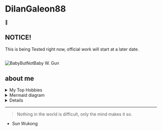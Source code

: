 # DilanGaleon88
🧌

## NOTICE!

This is being Tested right now, official work will start at a later date.

##

<picture>
<source media="(prefers-color-scheme: dark)" scrset="https://m.media-amazon.com/images/M/MV5BNjdkYjI3MmEtODgwNi00NDRlLWFiN2UtOTRkOGU2NGIwMmVlXkEyXkFqcGdeQXVyNDc2ODczOTQ@._V1_QL75_UY281_CR6,0,190,281_.jpg">
<source media="(prefers-color-scheme: light)" scrset="https://d7vyj4bt6i7jd.cloudfront.net/products/5790000004836/05701018050968/05701018050968_95592_1601170643.png">
<img alt="BabyButNotBaby W. Gun" scr="https://cdn.anime-planet.com/manga/primary/reborn-1-285x428.jpg?t=1723746730">
</picture>

##

## about me

<!-- TO DO: add more detail about me later -->

<details>

<summary> My Top Hobbies </summary>

| Rank |    Hobbies    |
|-----:|---------------|
|     1|     Gaming    |
|     2|     Reading   |
|     4|     Writing   |
|     5| Designing Games|
|     6|     Drawing   |
|     7|   Sleeping    |
|     8|    UE5 ENV.   |
  
</details>

<details>
<summary>Mermaid diagram</summary>

```mermaid
info
```

```mermaid
graph TD;
    A-->B;
    A-->C;
    B-->D;
    C-->D;
```
</details>

<details>
  ```geojson
  {
    "type": "FeatureCollection",
    "features": [
      {
        "type": "Feature",
        "id": 1,
        "properties": {
            "ID": 0
            }
          "geometry": {
            "type": "Polygon",
            "coordinates": [
              [
                [-90,35]
                [-90,30]
                [-85,30]
                [-85,35]
                [-90,35]
              ]
            ]
          }
      }
    ]
  }
  ```
</details>

---
> Nothing in the world is difficult, only the mind makes it so.
- Sun Wukong
